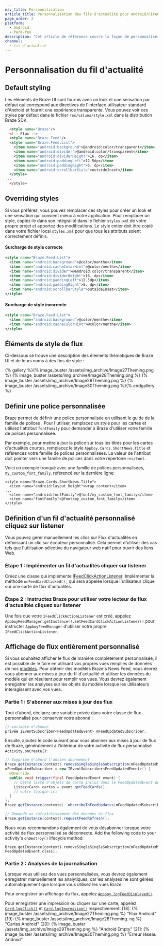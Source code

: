 ```yaml
---
nav_title: Personnalisation
article_title: Personnalisation des fils d'actualité pour Android/FireOS
page_order: 2
platform:
  - Android
  - Pare-feu
description: "Cet article de référence couvre la façon de personnaliser votre fil d'actualité dans votre application Android."
channel:
  - fil d'actualité
---
```


# Personnalisation du fil d'actualité

## Default styling

Les éléments de Braze UI sont fournis avec un look et une sensation par défaut qui correspond aux directives de l'interface utilisateur standard d'Android et fournit une expérience transparente. Vous pouvez voir ces styles par défaut dans le fichier `res/values/style.xml` dans la distribution Braze SDK.

```xml
  <style name="Braze"/>
  <! - Flux -->
  <style name="Braze.Feed"/>
  <style name="Braze.Feed.List">
    <item name="android:background">@android:color/transparent</item>
    <item name="android:divider">@android:color/transparent</item>
    <item name="android:dividerHeight">16. dp</item>
    <item name="android:paddingLeft">12.5dp</item>
    <item name="android:paddingRight">5. dp</item>
    <item name="android:scrollbarStyle">outsideInset</item>
  </style>
...
  </style>
```

## Overriding styles

Si vous préférez, vous pouvez remplacer ces styles pour créer un look et une sensation qui convient mieux à votre application. Pour remplacer un style, copiez-le dans son intégralité dans le fichier `styles.xml` de votre propre projet et apportez des modifications. Le style entier doit être copié dans votre fichier local `styles.xml` pour que tous les attributs soient correctement définis.

#### Surcharge de style correcte

```xml
<style name="Braze.Feed.List">
  <item name="android:background">@color/menthe</item>
  <item name="android:cacheColorHint">@color/menthe</item>
  <item name="android:divider">@android:color/transparent</item>
  <item name="android:dividerHeight">16. dp</item>
  <item name="android:paddingLeft">12.5dp</item>
  <item name="android:paddingRight">5. dp</item>
  <item name="android:scrollbarStyle">outsideInset</item>
</style>
```

#### Surcharge de style incorrecte

```xml
<style name="Braze.Feed.List">
  <item name="android:background">@color/menthe</item>
  <item name="android:cacheColorHint">@color/menthe</item>
</style>
```

## Éléments de style de flux

Ci-dessous se trouve une description des éléments thématiques de Braze UI et de leurs noms à des fins de style :

{% gallery %}{% image_buster /assets/img_archive/Image27Theming.png %}
{% image_buster /assets/img_archive/Image28Theming.png %}
{% image_buster /assets/img_archive/Image29Theming.png %}
{% image_buster /assets/img_archive/Image30Theming.png %}{% endgallery %}

## Définir une police personnalisée

Braze permet de définir une police personnalisée en utilisant le guide de la famille de polices [][40]. Pour l'utiliser, remplacez un style pour les cartes et utilisez l'attribut `fontFamily` pour demander à Braze d'utiliser votre famille de polices personnalisée.

Par exemple, pour mettre à jour la police sur tous les titres pour les cartes d'actualités courtes, remplacez le style `Appboy.Cards.ShortNews.Title` et référencez votre famille de polices personnalisées. La valeur de l'attribut doit pointer vers une famille de polices dans votre répertoire `res/font`.

Voici un exemple tronqué avec une famille de polices personnalisées, `my_custom_font_family`, référencé sur la dernière ligne:

```
<style name="Braze.Cards.ShortNews.Title">
  <item name="android:layout_height">wrap_content</item>
...
  <item name="android:fontFamily">@font/my_custom_font_family</item>
  <item name="fontFamily">@font/my_custom_font_family</item>
</style>
```

## Définition d'un fil d'actualité personnalisé cliquez sur listener

Vous pouvez gérer manuellement les clics sur Flux d'actualités en définissant un clic sur écouteur personnalisé. Cela permet d'utiliser des cas tels que l'utilisation sélective du navigateur web natif pour ouvrir des liens Web.

### Étape 1 : Implémenter un fil d'actualités cliquer sur listener

Créez une classe qui implémente [IFeedClickActionListener][37]. Implémenter la méthode `onFeedCardClicked()` , qui sera appelée lorsque l'utilisateur clique sur une carte de flux d'actualités.

### Étape 2 : Instructez Braze pour utiliser votre lecteur de flux d'actualités cliquez sur listener

Une fois que votre `IFeedClickActionListener` est créé, appelez `AppboyFeedManager.getInstance().setFeedCardClickActionListener()` pour instructer `AppboyFeedManager` d'utiliser votre propre `IFeedClickActionListener`.

## Affichage de flux entièrement personnalisé

Si vous souhaitez afficher le flux de manière complètement personnalisée, il est possible de le faire en utilisant vos propres vues remplies de données de nos [modèles][9]. Pour obtenir des modèles Braze's News Feed, vous devrez vous abonner aux mises à jour du fil d'actualité et utiliser les données du modèle qui en résultent pour remplir vos vues. Vous devrez également enregistrer les analyses sur les objets du modèle lorsque les utilisateurs interagissent avec vos vues.

### Partie 1 : S'abonner aux mises à jour des flux

Tout d'abord, déclarez une variable privée dans votre classe de flux personnalisé pour conserver votre abonné :

```java
// variable d'abonné
privée IEventSubscriber<FeedUpdatedEvent> mFeedUpdatedSubscriber;
```

Ensuite, ajoutez le code suivant pour vous abonner aux mises à jour de flux de Braze, généralement à l'intérieur de votre activité de flux personnalisé `Activity.onCreate()`:

```java
// Supprime d'abord l'ancien abonnement
Braze.getInstance(context).removeSingleSingleSubscription(mFeedUpdatedSubscriber, FeedUpdatedEvent. laiton);
mFeedUpdatedSubscriber = new IEventSubscriber<FeedUpdatedEvent>() {
  @Override
  public void trigger(final FeedUpdatedEvent event) {
    // Cette liste d'objets de carte inclus dans le FeedUpdatedEvent devrait être utilisée pour remplir vos vues de flux d'actualités.
    Listez<Card> cartes = event.getFeedCards();
    // votre logique ici
  }
};
Braze.getInstance(contexte). ubscribeToFeedUpdates(mFeedUpdatedSubscriber);

// Demande un rafraîchissement des données du flux
Braze.getInstance(context).requestFeedRefresh();
```

Nous vous recommandons également de vous désabonner lorsque votre activité de flux personnalisé se déconnecte. Add the following code to your activity's `onDestroy()` lifecycle method:

```
Braze.getInstance(context).removeSingleSingleSubscription(mFeedUpdatedSubscriber, FeedUpdatedEvent.class);
```

### Partie 2 : Analyses de la journalisation

Lorsque vous utilisez des vues personnalisées, vous devrez également enregistrer manuellement les analytiques, car les analyses ne sont gérées automatiquement que lorsque vous utilisez les vues Braze.

Pour enregistrer un affichage du flux, appelez [`Appboy.logFeedDisplayed()`][6].

Pour enregistrer une impression ou cliquer sur une carte, appelez [`Card.logClick()`][7] et [`Card.logImpression()`][8] respectivement.
[18]: {% image_buster /assets/img_archive/Image27Theming.png %} "Flux Android" [19]: {% image_buster /assets/img_archive/Image28Theming. ng %} "Cartes Android" [20]: {% image_buster /assets/img_archive/Image29Theming.png %} "Android Empty" [21]: {% image_buster /assets/img_archive/Image30Theming.png %} "Erreur réseau Android"


[6]: https://appboy.github.io/appboy-android-sdk/kdoc/braze-android-sdk/com.appboy/-appboy/log-feed-displayed.html
[7]: https://appboy.github.io/appboy-android-sdk/kdoc/braze-android-sdk/com.appboy.models.cards/-card/log-click.html
[8]: https://appboy.github.io/appboy-android-sdk/kdoc/braze-android-sdk/com.appboy.models.cards/-card/log-impression.html
[9]: {{site.baseurl}}/developer_guide/platform_integration_guides/android/news_feed/card_types/#card-types
[37]: https://github.com/Appboy/appboy-android-sdk/blob/master/android-sdk-ui/src/main/java/com/appboy/ui/feed/listeners/IFeedClickActionListener.java
[40]: {{site.baseurl}}/developer_guide/platform_integration_guides/android/advanced_use_cases/font_customization/#font-customization
[40]: {{site.baseurl}}/developer_guide/platform_integration_guides/android/advanced_use_cases/font_customization/#font-customization

